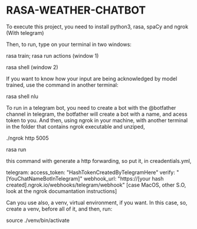 # RASA-WEATHER-CHATBOT

To execute this project, you need to install python3, rasa, spaCy and ngrok (With telegram)

Then, to run, type on your terminal in two windows:

rasa train; rasa run actions (window 1)

rasa shell (window 2)

If you want to know how your input are being acknowledged by model trained, use the command in another terminal:

rasa shell nlu

To run in a telegram bot, you need to create a bot with the @botfather channel in telegram, the botfather will create a bot with a name, and acess token to you. And then, using ngrok in your machine, with another terminal in the folder that contains ngrok executable and unziped, 

./ngrok http 5005 

rasa run

this command with generate a http forwarding, so put it, in creadentials.yml, 

telegram:
  access_token: "HashTokenCreatedByTelegramHere"
  verify: "[YouChatNameBotInTelegram]"
  webhook_url: "https://[your hash created].ngrok.io/webhooks/telegram/webhook"
[case MacOS, other S.O, look at the ngrok documantation instructions]

Can you use also, a venv, virtual environment, if you want. In this case, so,
create a venv, before all of it, and then, run:

source ./venv/bin/activate
